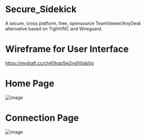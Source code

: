 # Secure_Sidekick
A secure, cross platform, free, opensource TeamViewer/AnyDesk alternative based on TightVNC and Wireguard.

# Wireframe for User Interface
https://mydraft.cc/ch40hqp5je2nd1j0qb0g

# Home Page
![image](https://user-images.githubusercontent.com/64045074/234358079-587fcd20-2d17-4a7f-b0a0-7324b713475a.png)

# Connection Page
![image](https://user-images.githubusercontent.com/64045074/234358160-7f1c3150-970a-4e8c-b2bf-3753fc849fe3.png)
